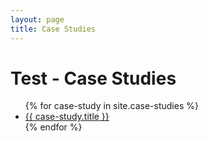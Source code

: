 ```yaml
---
layout: page
title: Case Studies
---
```


<div id="home">
  <h1>Test - Case Studies</h1>
  <ul class="posts">
    {% for case-study in site.case-studies %}
      <li><a href="{{ case-study.url }}">{{ case-study.title }}</a></li>
    {% endfor %}
  </ul>
</div>
